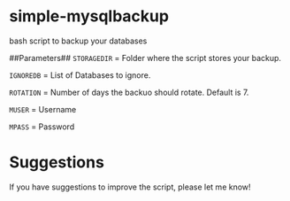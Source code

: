 simple-mysqlbackup
==================

bash script to backup your databases

##Parameters##
<code>STORAGEDIR</code> = Folder where the script stores your backup.

<code>IGNOREDB</code> = List of Databases to ignore.

<code>ROTATION</code> = Number of days the backuo should rotate. Default is 7.

<code>MUSER</code> = Username

<code>MPASS</code> = Password

Suggestions
===========
If you have suggestions to improve the script, please let me know!
